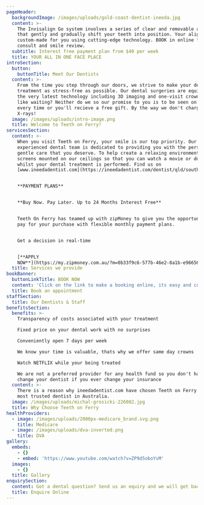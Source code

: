 ```yaml
---
pageHeader:
  backgroundImage: /images/uploads/gold-coast-dentist-ineeda.jpg
  content: >-
    The Invisalign Go system involves a series of clear and removable aligners
    that gently and gradually shift your teeth into position. Your aligners are
    custom-made for you using cutting-edge technology. BOOK in online for a free
    consult and smile review.
  subtitle: Interest free payment plan from $49 per week
  title: YOUR ALL IN ONE FACE PLACE
introSection:
  button:
    buttonTitle: Meet Our Dentists
  content: >-
    From the time you step through our doors, we strive to make your dental
    treatment as stress-free as possible. Our dental surgeries are equipped with
    the very latest technology including 3D imaging and one-visit crowns. Don't
    like waiting? Neither do we so our promise to you is to be seen on time,
    every time or you'll recieve a free gift. By the way we don't charge for
    X-rays!
  image: /images/uploads/intro-image.png
  title: Welcome to Teeth on Ferry!
servicesSection:
  content: >-
    When you visit Teeth on Ferry, your smile is our top priority. Our
    experienced dental team is dedicated to providing you with the personalized,
    gentle care that you deserve. To help create a relaxing environment, we have
    screens mounted on our ceilings so that you can watch a movie or documentary
    whilst your dental treatment is performed. Find us on
    [www.ineedadentist.com](https://ineedadentist.com/dentist/qld/southport/teeth-ferry)


    **PAYMENT PLANS**


    **Buy Now. Pay Later. Up to 24 Months Interest Free**


    Teeth On Ferry has teamed up with zipMoney to give you the opportunity to
    pay for your purchase with flexible monthly payment plans.


    Get a decision in real-time 


    [**APPLY
    NOW**](https://my.zipmoney.com.au/?m=0b33f9c6-577b-46e2-8a1b-e96656e0f35f)
  title: Services we provide
bookBanner:
  buttonLinkTitle: BOOK NOW
  content: 'Click on the link to make a booking online, its easy and convenient.'
  title: Book an appointment
staffSection:
  title: Our Dentists & Staff
benefitsSection:
  benefits: >-
    Transparency of costs associated with your treatment

    Fixed price on your dental work with no surprises

    Conveniently open 7 days per week

    We know your time is valuable, thats why we offer same day crowns

    Watch NETFLIX while your being treated

    We are not a preferred provider for any health fund so you don't have to
    change your dentist if you ever change your insurance
  content: >-
    There is a reason why ineedadentist.com have chosen Teeth on Ferry as the
    most trusted dentist in Australia.
  image: /images/uploads/michal-grosicki-226082.jpg
  title: Why Choose Teeth on Ferry
healthProviders:
  - image: /images/uploads/2000px-medicare_brand.svg.png
    title: Medicare
  - image: /images/uploads/dva-inverted.png
    title: DVA
gallery:
  embeds:
    - {}
    - embed: 'https://www.youtube.com/watch?v=ZP9d5oboYvM'
  images:
    - {}
  title: Gallery
enquirySection:
  content: Got a dental question? Send us an equiry and we will get back to you today.
  title: Enquire Online
---
```


